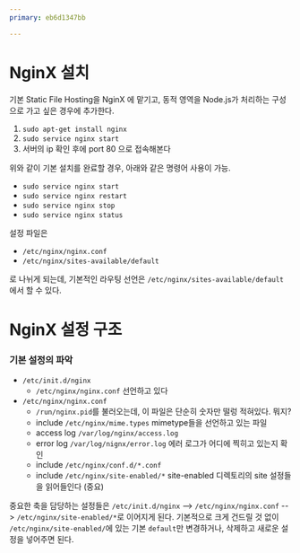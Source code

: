 ```yaml
---
primary: eb6d1347bb

---
```


# NginX 설치

기본 Static File Hosting을 NginX 에 맡기고, 동적 영역을 Node.js가 처리하는 구성으로 가고 싶은 경우에 추가한다.

1. `sudo apt-get install nginx`
1. `sudo service nginx start`
1. 서버의 ip 확인 후에 port 80 으로 접속해본다

위와 같이 기본 설치를 완료할 경우, 아래와 같은 명령어 사용이 가능.

- `sudo service nginx start`
- `sudo service nginx restart`
- `sudo service nginx stop`
- `sudo service nginx status`

설정 파일은

- `/etc/nginx/nginx.conf`
- `/etc/nginx/sites-available/default`

로 나뉘게 되는데, 기본적인 라우팅 선언은 `/etc/nginx/sites-available/default` 에서 할 수 있다.



# NginX 설정 구조

### 기본 설정의 파악

- `/etc/init.d/nginx`
	- `/etc/nginx/nginx.conf` 선언하고 있다
- `/etc/nginx/nginx.conf`
	- `/run/nginx.pid`를 불러오는데, 이 파일은 단순히 숫자만 떨렁 적혀있다. 뭐지?
	- include `/etc/nginx/mime.types` mimetype들을 선언하고 있는 파일
	- access log `/var/log/nginx/access.log`
	- error log `/var/log/nignx/error.log` 에러 로그가 어디에 찍히고 있는지 확인
	- include `/etc/nginx/conf.d/*.conf`
	- include `/etc/nginx/site-enabled/*` site-enabled 디렉토리의 site 설정들을 읽어들인다 (중요)

중요한 축을 담당하는 설정들은 `/etc/init.d/nginx` --> `/etc/nginx/nginx.conf` --> `/etc/nginx/site-enabled/*`로 이어지게 된다. 기본적으로 크게 건드릴 것 없이 `/etc/nginx/site-enabled/`에 있는 기본 `default`만 변경하거나, 삭제하고 새로운 설정을 넣어주면 된다.
